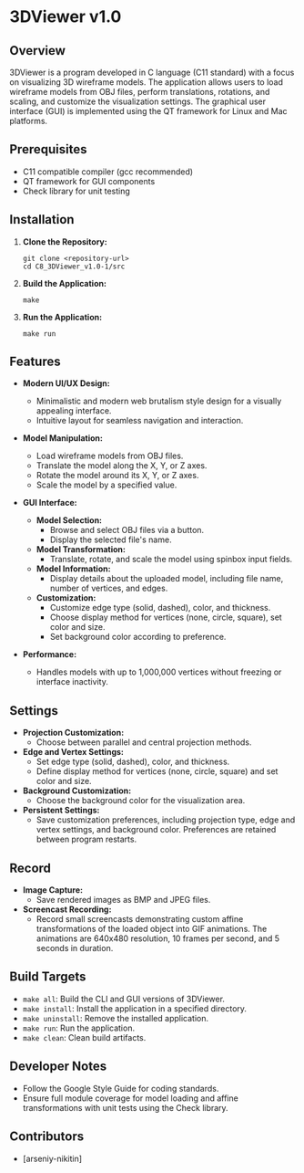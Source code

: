 # 3DViewer v1.0

## Overview

3DViewer is a program developed in C language (C11 standard) with a focus on visualizing 3D wireframe models. The application allows users to load wireframe models from OBJ files, perform translations, rotations, and scaling, and customize the visualization settings. The graphical user interface (GUI) is implemented using the QT framework for Linux and Mac platforms.

## Prerequisites

- C11 compatible compiler (gcc recommended)
- QT framework for GUI components
- Check library for unit testing

## Installation

1. **Clone the Repository:**
   ```
   git clone <repository-url>
   cd C8_3DViewer_v1.0-1/src
   ```

2. **Build the Application:**
   ```
   make
   ```

3. **Run the Application:**
   ```
   make run
   ```

## Features

- **Modern UI/UX Design:**
  - Minimalistic and modern web brutalism style design for a visually appealing interface.
  - Intuitive layout for seamless navigation and interaction.

- **Model Manipulation:**
  - Load wireframe models from OBJ files.
  - Translate the model along the X, Y, or Z axes.
  - Rotate the model around its X, Y, or Z axes.
  - Scale the model by a specified value.

- **GUI Interface:**
  - **Model Selection:**
    - Browse and select OBJ files via a button.
    - Display the selected file's name.
  - **Model Transformation:**
    - Translate, rotate, and scale the model using spinbox input fields.
  - **Model Information:**
    - Display details about the uploaded model, including file name, number of vertices, and edges.
  - **Customization:**
    - Customize edge type (solid, dashed), color, and thickness.
    - Choose display method for vertices (none, circle, square), set color and size.
    - Set background color according to preference.

- **Performance:**
  - Handles models with up to 1,000,000 vertices without freezing or interface inactivity.

## Settings

- **Projection Customization:**
  - Choose between parallel and central projection methods.
- **Edge and Vertex Settings:**
  - Set edge type (solid, dashed), color, and thickness.
  - Define display method for vertices (none, circle, square) and set color and size.
- **Background Customization:**
  - Choose the background color for the visualization area.
- **Persistent Settings:**
  - Save customization preferences, including projection type, edge and vertex settings, and background color. Preferences are retained between program restarts.

## Record

- **Image Capture:**
  - Save rendered images as BMP and JPEG files.
- **Screencast Recording:**
  - Record small screencasts demonstrating custom affine transformations of the loaded object into GIF animations. The animations are 640x480 resolution, 10 frames per second, and 5 seconds in duration.

## Build Targets

- `make all`: Build the CLI and GUI versions of 3DViewer.
- `make install`: Install the application in a specified directory.
- `make uninstall`: Remove the installed application.
- `make run`: Run the application.
- `make clean`: Clean build artifacts.

## Developer Notes

- Follow the Google Style Guide for coding standards.
- Ensure full module coverage for model loading and affine transformations with unit tests using the Check library.

## Contributors

- [arseniy-nikitin]
